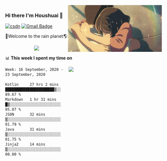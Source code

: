 <img  align='right' height="150" src="https://github.com/LikeRainDay/LikeRainDay/blob/master/pic/img_rain_1.gif?raw=true">



### Hi there I'm Houshuai :lemon:

[![csdn](https://img.shields.io/badge/-csdn-c14438?style=flat-square&logo=c&logoColor=white)](https://blog.csdn.net/qq_15807167)
[![Gmail Badge](https://img.shields.io/badge/-gmail-c14438?style=flat-square&logo=Gmail&logoColor=white&link=mailto:houshuai0816@gmail.com)](mailto:houshuai0816@gmail.com)

🚀Welcome to the rain planet🌎

<center>
<img align='center'  src="https://source.unsplash.com/random/1200x600">
</center>

📊 **This week I spent my time on**

<img align='right'   width="300" src="https://github-readme-stats.vercel.app/api?username=LikeRainDay&show_icons=true&title_color=fff&icon_color=79ff97&text_color=9f9f9f&bg_color=151515">

<!--START_SECTION:waka-->
```text
Week: 16 September, 2020 - 23 September, 2020

Kotlin     27 hrs 2 mins   ██████████████████████▒░░   89.67 % 
Markdown   1 hr 31 mins    █▒░░░░░░░░░░░░░░░░░░░░░░░   05.07 % 
JSON       32 mins         ▒░░░░░░░░░░░░░░░░░░░░░░░░   01.79 % 
Java       31 mins         ▒░░░░░░░░░░░░░░░░░░░░░░░░   01.75 % 
Jinja2     14 mins         ▒░░░░░░░░░░░░░░░░░░░░░░░░   00.80 % 
```
<!--END_SECTION:waka-->
